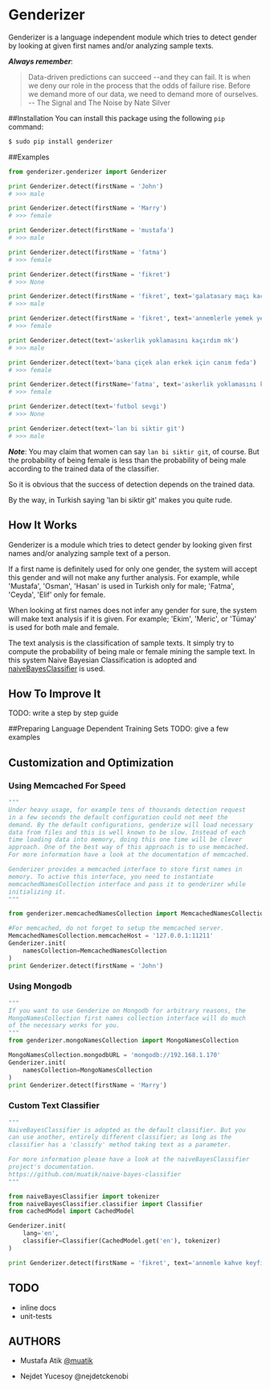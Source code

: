 Genderizer
======================

Genderizer is a language independent module which tries to detect gender by looking at given first names and/or analyzing sample texts. 

***Always remember***:

> Data-driven predictions can succeed --and they can fail. It is when we
> deny our role in the process that the odds of failure rise. Before we
> demand more of our  data, we need to demand more of ourselves.
> -- The Signal and The Noise by Nate Silver

##Installation
You can install this package using the following ```pip``` command:

```sh
$ sudo pip install genderizer
```


##Examples

```python
from genderizer.genderizer import Genderizer

print Genderizer.detect(firstName = 'John')
# >>> male

print Genderizer.detect(firstName = 'Marry')
# >>> female

print Genderizer.detect(firstName = 'mustafa')
# >>> male

print Genderizer.detect(firstName = 'fatma')
# >>> female

print Genderizer.detect(firstName = 'fikret')
# >>> None

print Genderizer.detect(firstName = 'fikret', text='galatasary maçı kaçmaz')
# >>> male

print Genderizer.detect(firstName = 'fikret', text='annemlerle yemek yedik')
# >>> female

print Genderizer.detect(text='askerlik yoklamasını kaçırdım mk')
# >>> male

print Genderizer.detect(text='bana çiçek alan erkek için canım feda')
# >>> female

print Genderizer.detect(firstName='fatma', text='askerlik yoklamasını kaçırdım mk')
# >>> female

print Genderizer.detect(text='futbol sevgi')
# >>> None

print Genderizer.detect(text='lan bi siktir git')
# >>> male

```
***Note***: You may claim that women can say ```lan bi siktir git```, of course. But the probability of being female is less than the probability of being male according to the trained data of the classifier.

So it is obvious that the success of detection depends on the trained data.

By the way, in Turkish saying 'lan bi siktir git' makes you quite rude.


## How It Works
Genderizer is a module which tries to detect gender by looking given first names and/or analyzing sample text of a person. 

If a first name is definitely used for only one gender, the system will accept this gender and will not make any further analysis. For example, while 'Mustafa', 'Osman', 'Hasan' is used in Turkish only for male; 'Fatma', 'Ceyda', 'Elif' only for female.

When looking at first names does not infer any gender for sure, the system will make text analysis if it is given. For example; 'Ekim', 'Meric', or 'Tümay' is used for both male and female.

The text analysis is the classification of sample texts. It simply try to compute the probability of being male or female mining the sample text. In this system Naive Bayesian Classification is adopted and [naiveBayesClassifier][1] is used.

## How To Improve It
TODO: write a step by step guide

##Preparing Language Dependent Training Sets
TODO: give a few examples

## Customization and Optimization

### Using Memcached For Speed
```python
"""
Under heavy usage, for example tens of thousands detection request
in a few seconds the default configuration could not meet the
demand. By the default configurations, genderize will load necessary
data from files and this is well known to be slow. Instead of each
time loading data into memory, doing this one time will be clever
approach. One of the best way of this approach is to use memcached.
For more information have a look at the documentation of memcached.

Genderizer provides a memcached interface to store first names in 
memory. To active this interface, you need to instantiate 
memcachedNamesCollection interface and pass it to genderizer while 
initializing it.
"""

from genderizer.memcachedNamesCollection import MemcachedNamesCollection

#For memcached, do not forget to setup the memcached server.
MemcachedNamesCollection.memcacheHost = '127.0.0.1:11211'
Genderizer.init(
    namesCollection=MemcachedNamesCollection
)
print Genderizer.detect(firstName = 'John')
```

### Using Mongodb
```python
"""
If you want to use Genderize on Mongodb for arbitrary reasons, the
MongoNamesCollection first names collection interface will do much
of the necessary works for you.
"""
from genderizer.mongoNamesCollection import MongoNamesCollection

MongoNamesCollection.mongodbURL = 'mongodb://192.168.1.170'
Genderizer.init(
    namesCollection=MongoNamesCollection
)
print Genderizer.detect(firstName = 'Marry')

```

### Custom Text Classifier
```python
"""
NaiveBayesClassifier is adopted as the default classifier. But you
can use another, entirely different classifier; as long as the
classifier has a 'classify' method taking text as a parameter.

For more information please have a look at the naiveBayesClassifier
project's documentation.
https://github.com/muatik/naive-bayes-classifier
"""

from naiveBayesClassifier import tokenizer
from naiveBayesClassifier.classifier import Classifier
from cachedModel import CachedModel

Genderizer.init(
    lang='en',
    classifier=Classifier(CachedModel.get('en'), tokenizer)
)

print Genderizer.detect(firstName = 'fikret', text='annemle kahve keyfi')
```


## TODO
* inline docs
* unit-tests

## AUTHORS
* Mustafa Atik [@muatik][2]
* Nejdet Yucesoy @nejdetckenobi


  [1]: https://github.com/muatik/naive-bayes-classifier
  [2]: https://twitter.com/muatik2